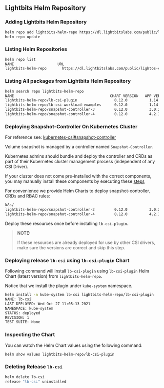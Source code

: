 <div style="page-break-after: always;"></div>

## Lightbits Helm Repository

### Adding Lightbits Helm Repository

```bash
helm repo add lightbits-helm-repo https://dl.lightbitslabs.com/public/lightos-csi/helm/charts/
helm repo update
```

### Listing Helm Repositories

```bash
helm repo list
NAME                    URL                                                         
lightbits-helm-repo       https://dl.lightbitslabs.com/public/lightos-csi/helm/charts/
```

### Listing All packages from Lightbits Helm Repository

```bash
helm search repo lightbits-helm-repo
NAME                                            CHART VERSION   APP VERSION     DESCRIPTION
lightbits-helm-repo/lb-csi-plugin                 0.12.0          1.14.0          Helm Chart for Lightbits CSI Plugin.
lightbits-helm-repo/lb-csi-workload-examples      0.12.0          1.14.0          Helm Chart for Lightbits CSI Workload Examples.
lightbits-helm-repo/snapshot-controller-3         0.12.0          3.0.3           Deploy snapshot-controller for K8s version < v1.20
lightbits-helm-repo/snapshot-controller-4         0.12.0          4.2.1           Deploy snapshot-controller for K8s version >= v1.20
```


### Deploying Snapshot-Controller On Kubernetes Cluster

For reference see: [kubernetes-csi#snapshot-controller](https://kubernetes-csi.github.io/docs/snapshot-controller.html#snapshot-controller)

Volume snapshot is managed by a controller named `Snapshot-Controller`.

Kubernetes admins should bundle and deploy the controller and CRDs as part of their Kubernetes cluster management process (independent of any CSI Driver).

If your cluster does not come pre-installed with the correct components, you may manually install these components by executing these [steps](https://kubernetes-csi.github.io/docs/snapshot-controller.html#deployment)

For convenience we provide Helm Charts to deploy snapshot-controller, CRDs and RBAC rules:

```bash
k8s/
lightbits-helm-repo/snapshot-controller-3         0.12.0          3.0.3           Deploy snapshot-controller for K8s version < v1.20
lightbits-helm-repo/snapshot-controller-4         0.12.0          4.2.1           Deploy snapshot-controller for K8s version >= v1.20
```

Deploy these resources once before installing `lb-csi-plugin`.

> **NOTE:**
>
> If these resources are already deployed for use by other CSI drivers, make sure the versions are correct and skip this step.

### Deploying release `lb-csi` using `lb-csi-plugin` Chart

Following command will install `lb-csi-plugin` using `lb-csi-plugin` Helm Chart (latest version) from `lightbits-helm-repo`.

Notice that we install the plugin under `kube-system` namespace.

```bash
helm install -n kube-system lb-csi lightbits-helm-repo/lb-csi-plugin
NAME: lb-csi
LAST DEPLOYED: Wed Oct 27 11:05:13 2021
NAMESPACE: kube-system
STATUS: deployed
REVISION: 1
TEST SUITE: None
```

### Inspecting the Chart

You can watch the Helm Chart values using the following command:

```bash
helm show values lightbits-helm-repo/lb-csi-plugin 
```

### Deleting Release `lb-csi`

```bash
helm delete lb-csi 
release "lb-csi" uninstalled
```


